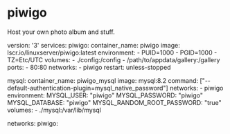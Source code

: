 # piwigo

Host your own photo album and stuff.

version: '3'
services:
  piwigo:
    container_name: piwigo
    image: lscr.io/linuxserver/piwigo:latest
	environment:
      - PUID=1000
      - PGID=1000
      - TZ=Etc/UTC
	volumes:
      - ./config:/config
      - /path/to/appdata/gallery:/gallery
	ports:
      - 80:80
    networks:
      - piwigo
	restart: unless-stopped

  mysql:
    container_name: piwigo_mysql
    image: mysql:8.2
    command: ["--default-authentication-plugin=mysql_native_password"]
    networks:
      - piwigo
    environment:
      MYSQL_USER: "piwigo"
      MYSQL_PASSWORD: "piwigo"
      MYSQL_DATABASE: "piwigo"
      MYSQL_RANDOM_ROOT_PASSWORD: "true"
	volumes:
	  - ./mysql:/var/lib/mysql

networks:
  piwigo:

